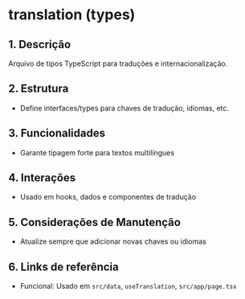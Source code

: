 # translation (types)

## 1. Descrição
Arquivo de tipos TypeScript para traduções e internacionalização.

## 2. Estrutura
- Define interfaces/types para chaves de tradução, idiomas, etc.

## 3. Funcionalidades
- Garante tipagem forte para textos multilíngues

## 4. Interações
- Usado em hooks, dados e componentes de tradução

## 5. Considerações de Manutenção
- Atualize sempre que adicionar novas chaves ou idiomas

## 6. Links de referência
- Funcional: Usado em `src/data`, `useTranslation`, `src/app/page.tsx`
